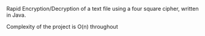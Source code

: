 
Rapid Encryption/Decryption of a text file using a four square cipher, written in Java.


Complexity of the project is O(n) throughout
